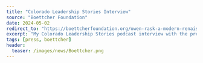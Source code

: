 ```yaml
---
title: "Colorado Leadership Stories Interview"
source: "Boettcher Foundation"
date: 2024-05-02
redirect_to: "https://boettcherfoundation.org/owen-rask-a-modern-renaissance-man/"
excerpt: "My Colorado Leadership Stories podcast interview with the president and CEO of the Boettcher Foundation, Katie Kramer, about my journey and leadership experiences to and throughout Colorado College"
tags: [press, boettcher]
header:
  teaser: /images/news/Boettcher.png
---
```

